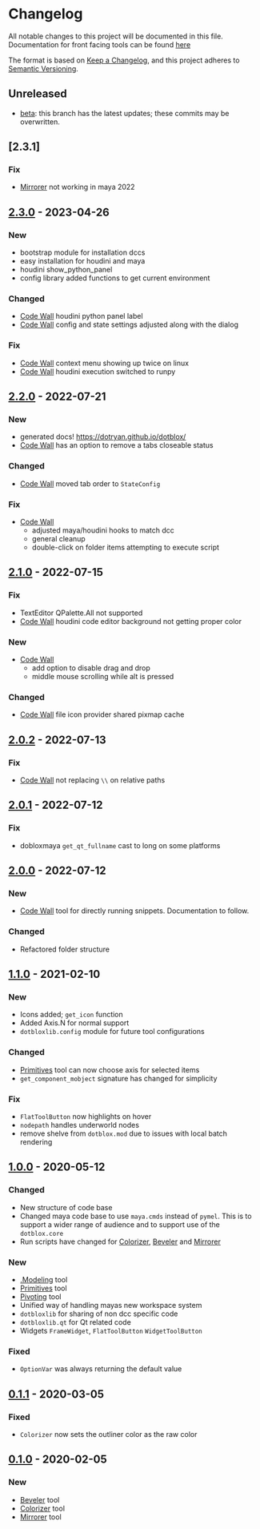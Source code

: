 # Changelog
All notable changes to this project will be documented in this file.  
Documentation for front facing tools can be found [here](https://dotryan.github.io/dotblox)

The format is based on [Keep a Changelog](https://keepachangelog.com/en/1.0.0/),
and this project adheres to [Semantic Versioning](https://semver.org/spec/v2.0.0.html).

## Unreleased
- [beta]: this branch has the latest updates; these commits may be overwritten.

## [2.3.1]
### Fix
- [Mirrorer] not working in maya 2022

## [2.3.0] - 2023-04-26
### New 
- bootstrap module for installation dccs
- easy installation for houdini and maya 
- houdini show_python_panel
- config library added functions to get current environment

### Changed
- [Code Wall] houdini python panel label
- [Code Wall] config and state settings adjusted along with the dialog

### Fix
- [Code Wall] context menu showing up twice on linux
- [Code Wall] houdini execution switched to runpy

## [2.2.0] - 2022-07-21
### New
- generated docs! https://dotryan.github.io/dotblox/
- [Code Wall] has an option to remove a tabs closeable status

### Changed
- [Code Wall] moved tab order to `StateConfig`

### Fix
- [Code Wall] 
    - adjusted maya/houdini hooks to match dcc
    - general cleanup
    - double-click on folder items attempting to execute script

## [2.1.0] - 2022-07-15
### Fix
- TextEditor QPalette.All not supported
- [Code Wall] houdini code editor background not getting proper color

### New
- [Code Wall]
    - add option to disable drag and drop
    - middle mouse scrolling while alt is pressed

### Changed
- [Code Wall] file icon provider shared pixmap cache

## [2.0.2] - 2022-07-13
### Fix
- [Code Wall] not replacing `\\` on relative paths


## [2.0.1] - 2022-07-12
### Fix
- dobloxmaya `get_qt_fullname` cast to long on some platforms


## [2.0.0] - 2022-07-12
### New
- [Code Wall] tool for directly running snippets. Documentation to follow.

### Changed
- Refactored folder structure


## [1.1.0] - 2021-02-10
### New
- Icons added; `get_icon` function
- Added Axis.N for normal support
- `dotbloxlib.config` module for future tool configurations

### Changed
- [Primitives] tool can now choose axis for selected items
- `get_component_mobject` signature has changed for simplicity

### Fix
- `FlatToolButton` now highlights on hover
- `nodepath` handles underworld nodes
- remove shelve from `dotblox.mod` due to issues with local batch rendering


## [1.0.0] - 2020-05-12
### Changed
- New structure of code base
- Changed maya code base to use `maya.cmds` instead of `pymel`. This is to support a wider range of audience and to support use of the `dotblox.core`
- Run scripts have changed for [Colorizer], [Beveler] and [Mirrorer]

### New 
- [.Modeling] tool
- [Primitives] tool
- [Pivoting] tool
- Unified way of handling mayas new workspace system
- `dotbloxlib` for sharing of non dcc specific code
- `dotbloxlib.qt` for Qt related code
- Widgets `FrameWidget`, `FlatToolButton` `WidgetToolButton`

### Fixed
- `OptionVar` was always returning the default value


## [0.1.1] - 2020-03-05
### Fixed
- `Colorizer` now sets the outliner color as the raw color

## [0.1.0] - 2020-02-05
### New
- [Beveler] tool
- [Colorizer] tool
- [Mirrorer] tool


[beta]: https://github.com/dotRyan/dotblox/compare/main...beta
[2.3.0]: https://github.com/dotRyan/dotblox/compare/v2.2.0...v2.3.0
[2.2.0]: https://github.com/dotRyan/dotblox/compare/v2.1.0...v2.2.0
[2.1.0]: https://github.com/dotRyan/dotblox/compare/v2.0.2...v2.1.0
[2.0.2]: https://github.com/dotRyan/dotblox/compare/v2.0.1...v2.0.2
[2.0.1]: https://github.com/dotRyan/dotblox/compare/v2.0.0...v2.0.1
[2.0.0]: https://github.com/dotRyan/dotblox/compare/v1.1.0...v2.0.0
[1.1.0]: https://github.com/dotRyan/dotblox/compare/v1.0.0...v1.1.0
[1.0.0]: https://github.com/dotRyan/dotblox/compare/v0.1.1...v1.0.0
[0.1.1]: https://github.com/dotRyan/dotblox/compare/v0.1.0...v0.1.1
[0.1.0]: https://github.com/dotRyan/dotblox/releases/tag/v0.1.0

[Beveler]: https://dotryan.github.io/dotblox/maya/modeling/#beveler
[Colorizer]: https://dotryan.github.io/dotblox/maya/general/#colorizer
[Mirrorer]: https://dotryan.github.io/dotblox/maya/modeling/#mirrorer
[.Modeling]: https://dotryan.github.io/dotblox/maya/modeling/#modeling
[Primitives]: https://dotryan.github.io/dotblox/maya/modeling/#primatives
[Pivoting]: https://dotryan.github.io/dotblox/maya/general/#pivoting
[Code Wall]: https://dotryan.github.io/dotblox/tools/codewall/

